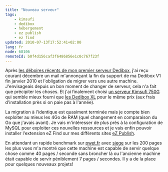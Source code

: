 ```yaml
---
title: "Nouveau serveur"
tags:
    - kimsufi
    - dedibox
    - hébergement
    - ez publish
    - ez find
updated: 2010-07-13T17:52:41+02:00
lang: fr
node: 68106
remoteId: b0f4d156caf3f6486856e1c0c767f23f
---
```


Après [les déboires récents de mon premier serveur Dedibox](/post/rip-dedipwet), j'ai reçu courant décembre un mail m'annonçant la fin du support de ma Dedibox V1 fin janvier 2010 et l'obligation de migrer vers une autre machine. J'envisageais depuis un bon moment de changer de serveur, cela n'a fait que précipiter les choses. Et j'ai finalement choisi [un serveur Kimsufi 750G](http://www.kimsufi.com/) qui semble mieux fourni que [les Dedibox XL](http://www.dedibox.fr/dedibox-xl/serveur_dedibox_xl.html) pour le même prix (aux frais d'installation près si on paie pas à l'année).


La migration à l'identique est quasiment terminée mais je compte bien exploiter au mieux les 4Go de RAM (quel changement en comparaison du Go que j'avais avant). Je vais m'intéresser de plus près à la configuration de MySQL pour exploiter ces nouvelles ressources et je vais enfin pouvoir installer l'extension eZ Find sur mes différents sites [eZ Publish](/tag/ez+publish).


En attendant un rapide benchmark sur [pwet.fr]() avec [siege](http://pwet.fr/man/linux/commandes/siege) sur les 200 pages les plus vues m'a montré que cette machine est capable de servir quelque chose comme 40 pages / seconde sans broncher là ou l'ancienne machine était capable de servir péniblement 7 pages / secondes. Il y a de la place pour quelques nouveaux projets!


